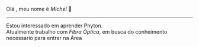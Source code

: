 Olá , meu nome é _Michel_ 🤙
***
Estou interessado em aprender Phyton. <br>
Atualmente trabalho com _Fibra Óptica_, em busca do conheimento necessario para entrar na Área
<!---
MichelSalles/MichelSalles is a ✨ special ✨ repository because its `README.md` (this file) appears on your GitHub profile.
You can click the Preview link to take a look at your changes.
--->
